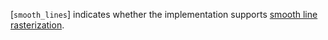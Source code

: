 [`smooth_lines`] indicates whether the
implementation supports [smooth line
rasterization](https://www.khronos.org/registry/vulkan/specs/1.3-extensions/html/vkspec.html#primsrast-lines-smooth).